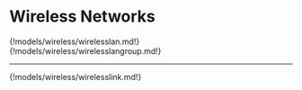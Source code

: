 # Wireless Networks

{!models/wireless/wirelesslan.md!}
{!models/wireless/wirelesslangroup.md!}

---

{!models/wireless/wirelesslink.md!}
